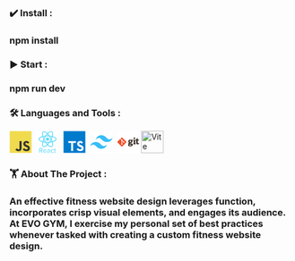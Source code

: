 ### ✔️ Install :

<h3>
npm install
</h3>


### ▶️ Start :

<h3>
npm run dev
</h3>


### :hammer_and_wrench: Languages and Tools :
<div>
  <img src="https://github.com/devicons/devicon/blob/master/icons/javascript/javascript-original.svg" title="JavaScript" alt="JavaScript" width="40" height="40"/>&nbsp;
  <img src="https://github.com/devicons/devicon/blob/master/icons/react/react-original-wordmark.svg" title="React" alt="React" width="40" height="40"/>&nbsp;
  <img src="https://github.com/devicons/devicon/blob/master/icons/typescript/typescript-original.svg" title="TypeScript" alt="TypeScript" width="40" height="40"/>&nbsp;
  <img src="https://github.com/devicons/devicon/blob/master/icons/tailwindcss/tailwindcss-plain.svg" title="TailWind" alt="TailWind" width="40" height="40"/>&nbsp;
  <img src="https://github.com/devicons/devicon/blob/master/icons/git/git-original-wordmark.svg" title="Git" **alt="Git" width="40" height="40"/>
  <img src="https://www.svgrepo.com/show/374167/vite.svg" title="Vite" **alt="Vite" width="40" height="40"/>
</div>


### 🏋️ About The Project :
<div id="body" align="stretch">
 <h3>
An effective fitness website design leverages function, incorporates crisp visual elements, and engages its audience. At EVO GYM, 
I exercise my personal set of best practices whenever tasked with creating a custom fitness website design. 
 </h3>
